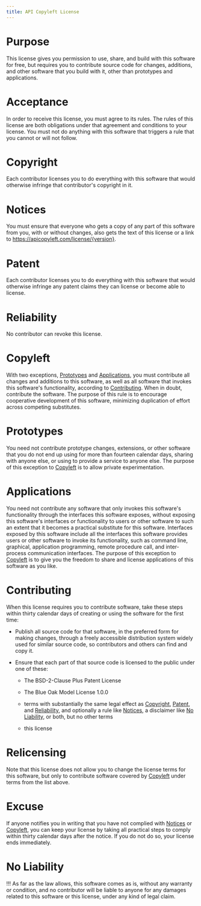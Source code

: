 ```yaml
---
title: API Copyleft License
---
```


# Purpose

This license gives you permission to use, share, and build with this software for free, but requires you to contribute source code for changes, additions, and other software that you build with it, other than prototypes and applications.

# Acceptance

In order to receive this license, you must agree to its rules.  The rules of this license are both obligations under that agreement and conditions to your license.  You must not do anything with this software that triggers a rule that you cannot or will not follow.

# Copyright

Each contributor licenses you to do everything with this software that would otherwise infringe that contributor's copyright in it.

# Notices

You must ensure that everyone who gets a copy of any part of this software from you, with or without changes, also gets the text of this license or a link to https://apicopyleft.com/license/{version}.

# Patent

Each contributor licenses you to do everything with this software that would otherwise infringe any patent claims they can license or become able to license.

# Reliability

No contributor can revoke this license.

# Copyleft

With two exceptions, [Prototypes](#prototypes) and [Applications](#applications), you must contribute all changes and additions to this software, as well as all software that invokes this software's functionality, according to [Contributing](#contributing).  When in doubt, contribute the software.  The purpose of this rule is to encourage cooperative development of this software, minimizing duplication of effort across competing substitutes.

# Prototypes

You need not contribute prototype changes, extensions, or other software that you do not end up using for more than fourteen calendar days, sharing with anyone else, or using to provide a service to anyone else.  The purpose of this exception to [Copyleft](#copyleft) is to allow private experimentation.

# Applications

You need not contribute any software that only invokes this software's functionality through the interfaces this software exposes, without exposing this software's interfaces or functionality to users or other software to such an extent that it becomes a practical substitute for this software.  Interfaces exposed by this software include all the interfaces this software provides users or other software to invoke its functionality, such as command line, graphical, application programming, remote procedure call, and inter-process communication interfaces.  The purpose of this exception to [Copyleft](#copyleft) is to give you the freedom to share and license applications of this software as you like.

# Contributing

When this license requires you to contribute software, take these steps within thirty calendar days of creating or using the software for the first time:

- Publish all source code for that software, in the preferred form for making changes, through a freely accessible distribution system widely used for similar source code, so contributors and others can find and copy it.

- Ensure that each part of that source code is licensed to the public under one of these:

  - The BSD-2-Clause Plus Patent License

  - The Blue Oak Model License 1.0.0

  - terms with substantially the same legal effect as [Copyright](#copyright), [Patent](#patent), and [Reliability](#reliability), and optionally a rule like [Notices](#notices), a disclaimer like [No Liability](#no-liability), or both, but no other terms

  - this license

# Relicensing

Note that this license does not allow you to change the license terms for this software, but only to contribute software covered by [Copyleft](#copyleft) under terms from the list above.

# Excuse

If anyone notifies you in writing that you have not complied with [Notices](#notices) or [Copyleft](#copyleft), you can keep your license by taking all practical steps to comply within thirty calendar days after the notice.  If you do not do so, your license ends immediately.

# No Liability

!!! As far as the law allows, this software comes as is, without any warranty or condition, and no contributor will be liable to anyone for any damages related to this software or this license, under any kind of legal claim.
